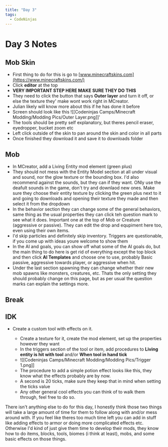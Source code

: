 ```yaml
---
title: "Day 3"
tags:
  - CodeNinjas
---
```


# Day 3 Notes
## Mob Skin
- First thing to do for this is go to [www.minecraftskins.com](https://www.minecraftskins.com/)
- Click **editor** at the top
- **VERY IMPORTANT STEP HERE MAKE SURE THEY DO THIS**
- They need to click the button that says **Outer layer** and turn it off, or else the texture they' make wont work right in MCreator.
- Julian likely will know more about this if he has done it before
- Screen should look like this ![[Codeninjas Camps/Minecraft Modding/Modding Pics/Outer Layer.png]]'
- The tools should be pretty self explanatory, but theres pencil eraser, eyedropper, bucket zoom etc
- Left click outside of the skin to pan around the skin and color in all parts
- Once finished they download it and save it to downloads folder

## Mob
- In MCreator, add a Living Entity mod element (green plus)
- They should not mess with the Entity Model section at all under visual and sound, nor the glow texture or the bounding box. I'd also recommend against the sounds, but they can if they want. ONly use the deafult sounds in the game, don't try and downlaod new ones. Make sure they choose their entity texture by clicking the green plus next to it and going to downloads and opening their texture they made and then select it from the dropdown
- In the behavior section they can change some of the general behaviors, same thing as the usual properties they can click teh question mark to see what it does. Important one at the top of Mob or Creature (aggressive or passive). They can edit the drop and equpiment here too, even using their own items.
- I'd skip particles and definitely skip inventory. Triggers are questionable, if you come up with ideas youre welcome to show them
- In the AI and goals, you can show off what some of the AI goals do, but the main thing to do here is get rid of everything except the top block and then click **AI Templates** and choose one to use, probably Basic passive, aggressive towards player, or aggressive when hit.
- Under the last section spawning they can change whether their new mob spawns like monsters, creatures, etc. Thats the only setting they should probably change on this page, but as per usual the question marks can explain the settings more.
## Break
## IDK

- Create a custom tool with effects on it.

  - Create a texture for it, create the mod element, set up the properties however they want
  - In the triggers section of the tool or item, add procedures to **Living entity is hit with tool** and/or **When tool in hand tick**
  - ![[Codeninjas Camps/Minecraft Modding/Modding Pics/Trigger 1.png]]
  - The procedure to add a simple potion effect looks like this, they know what the effects probably are by now.
  - A second is 20 ticks, make sure they keep that in mind when setting the ticks value
  - Any other general cool effects you can think of to walk them through, feel free to do so.



There isn't anything else to do for this day, I honestly think those two things will take a large amount of time for them to follow along with and/or mess around with. If you feel like theres too much time left you can add in stuff like adding effects to armor or doing more complicated effects etc. Otherwise I'd kind of just give them time to develop their mods, they know how to do items, blocks, tools, biomes (i think at least), mobs, and some basic effects on those things.
